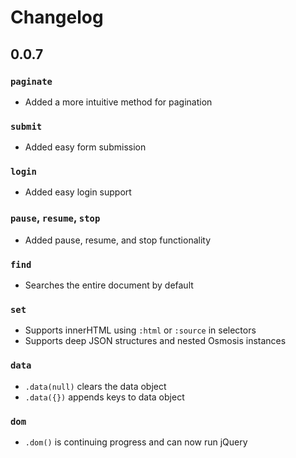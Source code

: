 # Changelog

## 0.0.7

### `paginate`

 * Added a more intuitive method for pagination 

### `submit`

 * Added easy form submission
 
### `login`

 * Added easy login support

### `pause`, `resume`, `stop`

 * Added pause, resume, and stop functionality

### `find`

 * Searches the entire document by default

### `set`

 * Supports innerHTML using `:html` or `:source` in selectors
 * Supports deep JSON structures and nested Osmosis instances

### `data`

 * `.data(null)` clears the data object
 * `.data({})` appends keys to data object

### `dom`

 * `.dom()` is continuing progress and can now run jQuery